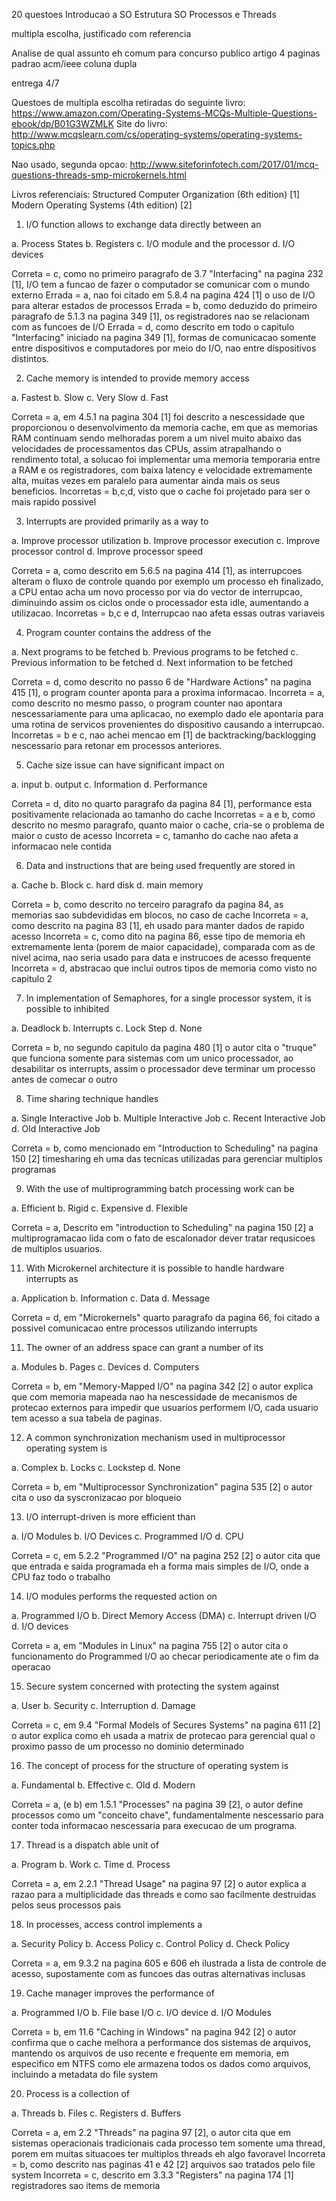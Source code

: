 20 questoes 
    Introducao a SO
    Estrutura SO
    Processos e Threads

multipla escolha, justificado com referencia

Analise de qual assunto eh comum para concurso publico
    artigo 4 paginas padrao acm/ieee coluna dupla

entrega 4/7

Questoes de multipla escolha retiradas do seguinte livro: https://www.amazon.com/Operating-Systems-MCQs-Multiple-Questions-ebook/dp/B01G3WZMLK
Site do livro: http://www.mcqslearn.com/cs/operating-systems/operating-systems-topics.php

Nao usado, segunda opcao: http://www.siteforinfotech.com/2017/01/mcq-questions-threads-smp-microkernels.html

<!-- Feitas 25 por tem 4 alternativas ao envez de 5 -->

Livros referenciais:
    Structured Computer Organization (6th edition) [1]
    Modern Operating Systems (4th edition) [2]


1. I/O function allows to exchange data directly between an

a. Process States
b. Registers
c. I/O module and the processor
d. I/O devices

Correta = c, como no primeiro paragrafo de 3.7 "Interfacing" na pagina 232 [1], I/O tem a funcao de fazer o computador se comunicar com o mundo externo
Errada = a, nao foi citado em 5.8.4 na pagina 424 [1] o uso de I/O para alterar estados de processos
Errada = b, como deduzido do primeiro paragrafo de 5.1.3 na pagina 349 [1], os registradores nao se relacionam com as funcoes de I/O
Errada = d, como descrito em todo o capitulo "Interfacing" iniciado na pagina 349 [1], formas de comunicacao somente entre dispositivos e computadores por meio do I/O, nao entre dispositivos distintos.

2. Cache memory is intended to provide memory access

a. Fastest
b. Slow
c. Very Slow
d. Fast

Correta = a, em 4.5.1 na pagina 304 [1] foi descrito a nescessidade que proporcionou o desenvolvimento da memoria cache, em que as memorias RAM continuam sendo melhoradas porem a um nivel muito abaixo das velocidades de processamentos das CPUs, assim atrapalhando o rendimento total, a solucao foi implementar uma memoria temporaria entre a RAM e os registradores, com baixa latency e velocidade extremamente alta, muitas vezes em paralelo para aumentar ainda mais os seus beneficios.
Incorretas = b,c,d, visto que o cache foi projetado para ser o mais rapido possivel

3. Interrupts are provided primarily as a way to

a. Improve processor utilization
b. Improve processor execution
c. Improve processor control
d. Improve processor speed

Correta = a, como descrito em 5.6.5 na pagina 414 [1], as interrupcoes alteram o fluxo de controle quando por exemplo um processo eh finalizado, a CPU entao acha um novo processo por via do vector de interrupcao, diminuindo assim os ciclos onde o processador esta idle, aumentando a utilizacao.
Incorretas = b,c e d, Interrupcao nao afeta essas outras variaveis

4. Program counter contains the address of the

a. Next programs to be fetched
b. Previous programs to be fetched
c. Previous information to be fetched
d. Next information to be fetched

Correta = d, como descrito no passo 6 de "Hardware Actions" na pagina 415 [1], o program counter aponta para a proxima informacao.
Incorreta = a, como descrito no mesmo passo, o program counter nao apontara nescessariamente para uma aplicacao, no exemplo dado ele apontaria para uma rotina de servicos provenientes do dispositivo causando a interrupcao.
Incorretas = b e c, nao achei mencao em [1] de backtracking/backlogging nescessario para retonar em processos anteriores.

5. Cache size issue can have significant impact on

a. input
b. output
c. Information
d. Performance

Correta = d, dito no quarto paragrafo da pagina 84 [1], performance esta positivamente relacionada ao tamanho do cache
Incorretas = a e b, como descrito no mesmo paragrafo, quanto maior o cache, cria-se o problema de maior o custo de acesso
Incorreta = c, tamanho do cache nao afeta a informacao nele contida

6. Data and instructions that are being used frequently are stored in

a. Cache
b. Block
c. hard disk
d. main memory

Correta = b, como descrito no terceiro paragrafo da pagina 84, as memorias sao subdevididas em blocos, no caso de cache
Incorreta = a, como descrito na pagina 83 [1], eh usado para manter dados de rapido acesso
Incorreta = c, como dito na pagina 86, esse tipo de memoria eh extremamente lenta (porem de maior capacidade), comparada com as de nivel acima, nao seria usado para data e instrucoes de acesso frequente
Incorreta = d, abstracao que inclui outros tipos de memoria como visto no capitulo 2

7. In implementation of Semaphores, for a single processor system, it is possible to inhibited

a. Deadlock
b. Interrupts
c. Lock Step
d. None

Correta = b, no segundo capitulo da pagina 480 [1] o autor cita o "truque" que funciona somente para sistemas com um unico processador, ao desabilitar os interrupts, assim o processador deve terminar um processo antes de comecar o outro

8. Time sharing technique handles

a. Single Interactive Job
b. Multiple Interactive Job
c. Recent Interactive Job
d. Old Interactive Job

Correta = b, como mencionado em "Introduction to Scheduling" na pagina 150 [2] timesharing eh uma das tecnicas utilizadas para gerenciar multiplos programas

9.  With the use of multiprogramming batch processing work can be

a. Efficient
b. Rigid
c. Expensive
d. Flexible

Correta = a, Descrito em "introduction to Scheduling" na pagina 150 [2] a multiprogramacao lida com o fato de escalonador dever tratar requsicoes de multiplos usuarios.


11. With Microkernel architecture it is possible to handle hardware interrupts as

a. Application
b. Information
c. Data
d. Message

Correta = d, em "Microkernels" quarto paragrafo da pagina 66, foi citado a possivel comunicacao entre processos utilizando interrupts

11. The owner of an address space can grant a number of its

a. Modules
b. Pages
c. Devices
d. Computers

Correta = b, em "Memory-Mapped I/O" na pagina 342 [2] o autor explica que com memoria mapeada nao ha nescessidade de mecanismos de protecao externos para impedir que usuarios performem I/O, cada usuario tem acesso a sua tabela de paginas.

12. A common synchronization mechanism used in multiprocessor operating system is

a. Complex
b. Locks
c. Lockstep
d. None

Correta = b, em "Multiprocessor Synchronization" pagina 535 [2] o autor cita o uso da syscronizacao por bloqueio

13. I/O interrupt-driven is more efficient than

a. I/O Modules
b. I/O Devices
c. Programmed I/O
d. CPU

Correta = c, em 5.2.2 "Programmed  I/O" na pagina 252 [2] o autor cita que que entrada e saida programada eh a forma mais simples de I/O, onde a CPU faz todo o trabalho

14. I/O modules performs the requested action on

a. Programmed I/O
b. Direct Memory Access (DMA)
c. Interrupt driven I/O
d. I/O devices

Correta = a, em "Modules in Linux" na pagina 755 [2] o autor cita o funcionamento do Programmed I/O ao checar periodicamente ate o fim da operacao

15. Secure system concerned with protecting the system against

a. User
b. Security
c. Interruption
d. Damage

Correta = c, em 9.4 "Formal Models of Secures Systems" na pagina 611 [2] o autor explica como eh usada a matrix de protecao para gerencial qual o proximo passo de um processo no dominio determinado

16. The concept of process for the structure of operating system is

a. Fundamental
b. Effective
c. Old
d. Modern

Correta = a, (e b) em 1.5.1 "Processes" na pagina 39 [2], o autor define processos como um "conceito chave", fundamentalmente nescessario para conter toda informacao nescessaria para execucao de um programa. 

17. Thread is a dispatch able unit of

a. Program
b. Work
c. Time
d. Process

Correta = a, em 2.2.1 "Thread Usage" na pagina 97 [2] o autor explica a razao para a multiplicidade das threads e como sao facilmente destruidas pelos seus processos pais

18. In processes, access control implements a

a. Security Policy
b. Access Policy
c. Control Policy
d. Check Policy

Correta = a, em 9.3.2 na pagina 605 e 606 eh ilustrada a lista de controle de acesso, supostamente com as funcoes das outras alternativas inclusas

19. Cache manager improves the performance of

a. Programmed I/O
b. File base I/O
c. I/O device
d. I/O Modules

Correta = b, em 11.6 "Caching in Windows" na pagina 942 [2] o autor confirma que o cache melhora a performance dos sistemas de arquivos, mantendo os arquivos de uso recente e frequente em memoria, em especifico em NTFS como ele armazena todos os dados como arquivos, incluindo a metadata do file system

20. Process is a collection of

a. Threads
b. Files
c. Registers
d. Buffers

Correta = a, em 2.2 "Threads" na pagina 97 [2], o autor cita que em sistemas operacionais tradicionais cada processo tem somente uma thread, porem em muitas situacoes ter multiplos threads eh algo favoravel
Incorreta = b, como descrito nas paginas 41 e 42 [2] arquivos sao tratados pelo file system
Incorreta = c, descrito em 3.3.3 "Registers" na pagina 174 [1] registradores sao items de memoria